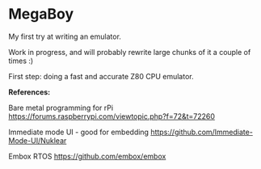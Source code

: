 # MegaBoy

My first try at writing an emulator. 

Work in progress, and will probably rewrite large chunks of it a couple of times :)

First step: doing a fast and accurate Z80 CPU emulator.

**References:**

Bare metal programming for rPi
https://forums.raspberrypi.com/viewtopic.php?f=72&t=72260

Immediate mode UI - good for embedding 
https://github.com/Immediate-Mode-UI/Nuklear

Embox RTOS
https://github.com/embox/embox